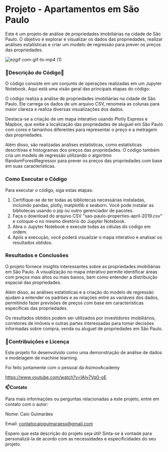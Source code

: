 # Projeto - Apartamentos em São Paulo

Este é um projeto de análise de propriedades imobiliárias na cidade de São Paulo. O objetivo é explorar e visualizar os dados das propriedades, realizar análises estatísticas e criar um modelo de regressão para prever os preços das propriedades.


![ezgif com-gif-to-mp4 (1)](https://github.com/caioguimaraes18/ProjetoApartamentos/assets/111378033/4f9bf8b4-660e-4989-8402-0152860a4983)


### ****🚨Descrição do Código🚨****

O código consiste em um conjunto de operações realizadas em um Jupyter Notebook. Aqui está uma visão geral das principais etapas do código:

O código realiza a análise de propriedades imobiliárias na cidade de São Paulo. Ele carrega os dados de um arquivo CSV, renomeia as colunas para maior clareza e realiza diversas visualizações dos dados.

Destaca-se a criação de um mapa interativo usando Plotly Express e Mapbox, que exibe a localização das propriedades de aluguel em São Paulo com cores e tamanhos diferentes para representar o preço e a metragem das propriedades.

Além disso, são realizadas análises estatísticas, como estatísticas descritivas e histogramas dos preços das propriedades. O código também cria um modelo de regressão utilizando o algoritmo RandomForestRegressor para prever os preços das propriedades com base em suas características.

### ****Como Executar o Código****

Para executar o código, siga estas etapas:

1. Certifique-se de ter todas as bibliotecas necessárias instaladas, incluindo pandas, plotly, matplotlib e seaborn. Você pode instalar as bibliotecas usando o pip ou outro gerenciador de pacotes.
2. Faça o download do arquivo CSV "sao-paulo-properties-april-2019.csv" e coloque-o no mesmo diretório do Jupyter Notebook.
3. Abra o Jupyter Notebook e execute todas as células do código em ordem.
4. Após a execução, você poderá visualizar o mapa interativo e analisar os resultados obtidos.

### ****Resultados e Conclusões****

O projeto fornece insights interessantes sobre as propriedades imobiliárias em São Paulo. A visualização no mapa interativo permite identificar áreas com preços mais altos ou mais baixos, bem como entender a distribuição espacial das propriedades.

Além disso, as análises estatísticas e a criação do modelo de regressão ajudam a entender os padrões e as relações entre as variáveis dos dados, permitindo fazer previsões de preços com base em características específicas das propriedades.

Os resultados obtidos podem ser utilizados por investidores imobiliários, corretores de imóveis e outras partes interessadas para tomar decisões informadas sobre compra, venda ou aluguel de propriedades em São Paulo.

### ****📍Contribuições e Licença****

Este projeto foi desenvolvido como uma demonstração de análise de dados e modelagem de machine learning. 

Foi feito juntamente com o pessoal da AsimovAcademy

https://www.youtube.com/watch?v=IAIy7Vq0-oE

****📫Contato****

Para mais informações ou perguntas relacionadas a este projeto, entre em contato com o autor:

Nome: Caio Guimarães

Email: contatocaioguimaraess@gmail.com


Espero que esta descrição do projeto seja útil! Sinta-se à vontade para personalizá-la de acordo com as necessidades e especificidades do seu projeto.
